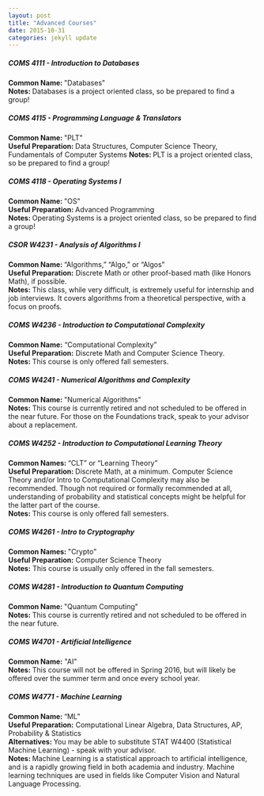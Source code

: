 ```yaml
---
layout: post
title: "Advanced Courses"
date: 2015-10-31 
categories: jekyll update
---
```


<h5>COMS 4111 - Introduction to Databases </h5> 
<b> Common Name: </b>"Databases" <br>
<b> Notes: </b> Databases is a project oriented class, so be prepared to find a group! 

<h5>COMS 4115 - Programming Language & Translators </h5> 
<b> Common Name: </b> "PLT" <br>
<b> Useful Preparation: </b> Data Structures, Computer Science Theory, Fundamentals of Computer Systems </b> 
<b> Notes: </b> PLT is a project oriented class, so be prepared to find a group! 

<h5>COMS 4118 - Operating Systems I </h5> 
<b> Common Name: </b> "OS" <br>
<b> Useful Preparation: </b> Advanced Programming <br>
<b> Notes: </b> Operating Systems is a project oriented class, so be prepared to find a group! 

<h5>CSOR W4231 - Analysis of Algorithms I</h5>
<b>Common Name: </b>“Algorithms,”  “Algo,” or “Algos” <br>
<b>Useful Preparation:</b> Discrete Math or other proof-based math (like Honors Math), if possible.<br>
<b>Notes: </b>This class, while very difficult, is extremely useful for internship and job interviews. It covers algorithms from a theoretical perspective, with a focus on proofs.

<h5>COMS W4236 - Introduction to Computational Complexity</h5>
<b>Common Name:</b> “Computational Complexity”<br>
<b>Useful Preparation:</b> Discrete Math and Computer Science Theory.<br>
<b>Notes: </b>This course is only offered fall semesters.

<h5>COMS W4241 - Numerical Algorithms and Complexity </h5>
<b>Common Name: </b>"Numerical Algorithms"<br>
<b>Notes: </b> This course is currently retired and not scheduled to be offered in the near future. For those on the Foundations track, speak to your advisor about a replacement. 

<h5>COMS W4252 - Introduction to Computational Learning Theory</h5>
<b>Common Names: </b>“CLT” or “Learning Theory”<br>
<b>Useful Preparation: </b>Discrete Math, at a minimum. Computer Science Theory and/or Intro to Computational Complexity may also be recommended. Though not required or formally recommended at all, understanding of probability and statistical concepts might be helpful for the latter part of the course.<br>
<b>Notes: </b>This course is only offered fall semesters.

<h5>COMS W4261 - Intro to Cryptography</h5>
<b>Common Names: </b> "Crypto"<br>
<b>Useful Preparation:</b> Computer Science Theory<br>
<b>Notes:</b> This course is usually only offered in the fall semesters. 

<h5>COMS W4281 - Introduction to Quantum Computing </h5>
<b>Common Name: </b> "Quantum Computing" <br>
<b>Notes: </b> This course is currently retired and not scheduled to be offered in the near future.

<h5>COMS W4701 - Artificial Intelligence </h5>
<b>Common Name:</b> "AI"<br>
<b>Notes: </b> This course will not be offered in Spring 2016, but will likely be offered over the summer term and once every school year. 

<h5>COMS W4771 - Machine Learning</h5>
<b>Common Name: </b>“ML”<br>
<b>Useful Preparation:</b> Computational Linear Algebra, Data Structures, AP, Probability & Statistics<br>
<b>Alternatives: </b>You may be able to  substitute STAT W4400 (Statistical Machine Learning) - speak with your advisor.<br>
<b>Notes: </b>Machine Learning is a statistical approach to artificial intelligence, and is a rapidly growing field in both academia and industry. Machine learning techniques are used in fields like Computer Vision and Natural Language Processing.



